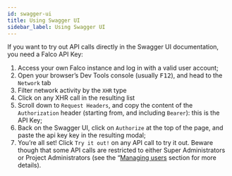 ```yaml
---
id: swagger-ui 
title: Using Swagger UI
sidebar_label: Using Swagger UI
---
```


If you want to try out API calls directly in the Swagger UI documentation, you need a Falco API Key:

1. Access your own Falco instance and log in with a valid user account;
2. Open your browser’s Dev Tools console (usually <kbd>F12</kbd>), and head to the `Network` tab
3. Filter network activity by the `XHR` type
4. Click on any XHR call in the resulting list
5. Scroll down to `Request Headers`, and copy the content of the `Authorization` header (starting from, and including `Bearer`): this is the API Key;
6. Back on the Swagger UI, click on `Authorize` at the top of the page, and paste the api key key in the resulting modal;
7. You’re all set! Click `Try it out!` on any API call to try it out. Beware though that some API calls are restricted to either Super Administrators or Project Administrators (see the “[Managing users](/docs/getting-started/managing-users) section for more details).